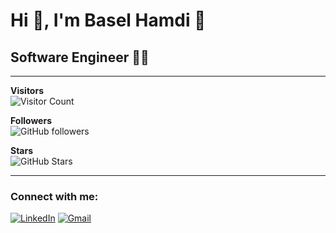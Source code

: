 # Hi 👋, I'm Basel Hamdi 👑

## Software Engineer 👨‍💻 

---

**Visitors**  
![Visitor Count](https://visitor-badge.glitch.me/badge?page_id=Basel-12.Basel-12)

**Followers**  
![GitHub followers](https://img.shields.io/github/followers/Basel-12?style=social)

**Stars**  
![GitHub Stars](https://img.shields.io/github/stars/Basel-12?style=social)

---

### Connect with me:

[![LinkedIn](https://img.shields.io/badge/-LinkedIn-blue?style=flat&logo=Linkedin&logoColor=white)](www.linkedin.com/in/basel-hamdi/)
[![Gmail](https://img.shields.io/badge/-Gmail-red?style=flat&logo=Gmail&logoColor=white)](mailto:bassilfathy100@gmail.com)
